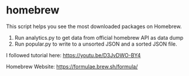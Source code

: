 # homebrew
This script helps you see the most downloaded packages on Homebrew.

1) Run analytics.py to get data from official homebrew API as data dump
2) Run popular.py to write to a unsorted JSON and a sorted JSON file.

I followed tutorial here: https://youtu.be/D3JvDWO-BY4  

Homebrew Website: https://formulae.brew.sh/formula/

